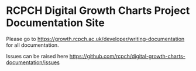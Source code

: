 # RCPCH Digital Growth Charts Project Documentation Site

Please go to <https://growth.rcpch.ac.uk/developer/writing-documentation> for all documentation.

Issues can be raised here <https://github.com/rcpch/digital-growth-charts-documentation/issues>

